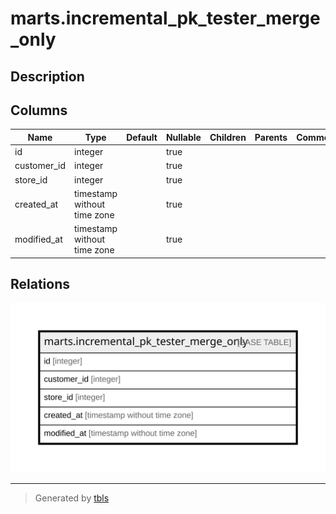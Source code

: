 # marts.incremental_pk_tester_merge_only

## Description

## Columns

| Name | Type | Default | Nullable | Children | Parents | Comment |
| ---- | ---- | ------- | -------- | -------- | ------- | ------- |
| id | integer |  | true |  |  |  |
| customer_id | integer |  | true |  |  |  |
| store_id | integer |  | true |  |  |  |
| created_at | timestamp without time zone |  | true |  |  |  |
| modified_at | timestamp without time zone |  | true |  |  |  |

## Relations

![er](marts.incremental_pk_tester_merge_only.svg)

---

> Generated by [tbls](https://github.com/k1LoW/tbls)
